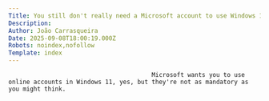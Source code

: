```yaml
---
Title: You still don't really need a Microsoft account to use Windows 11
Description: 
Author: João Carrasqueira
Date: 2025-09-08T18:00:19.000Z
Robots: noindex,nofollow
Template: index
---
```


                                            Microsoft wants you to use online accounts in Windows 11, yes, but they're not as mandatory as you might think.
                                        
